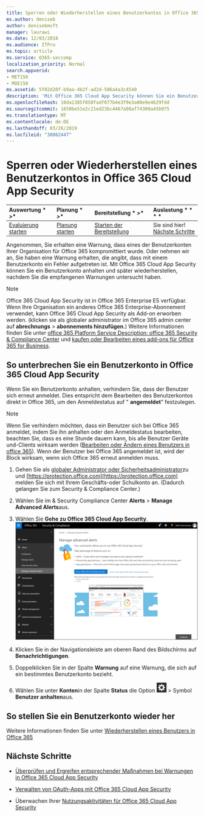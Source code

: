 ```yaml
---
title: Sperren oder Wiederherstellen eines Benutzerkontos in Office 365 Cloud App Security
ms.author: deniseb
author: denisebmsft
manager: laurawi
ms.date: 12/03/2018
ms.audience: ITPro
ms.topic: article
ms.service: O365-seccomp
localization_priority: Normal
search.appverid:
- MET150
- MOE150
ms.assetid: 5f02d20f-b9aa-4b2f-ad2d-506a4a3c4540
description: 'Mit Office 365 Cloud App Security können Sie ein Benutzerkonto anhalten oder aufheben. '
ms.openlocfilehash: 10da1385f850fadf077b4e3f9e3a00e9e4629fdd
ms.sourcegitcommit: 1658be51e2c21ed23bc4467a98af74300a45b975
ms.translationtype: MT
ms.contentlocale: de-DE
ms.lasthandoff: 03/26/2019
ms.locfileid: "30862447"
---
```

# <a name="suspend-or-restore-a-user-account-in-office-365-cloud-app-security"></a>Sperren oder Wiederherstellen eines Benutzerkontos in Office 365 Cloud App Security

|Auswertung * *\>**|Planung * *\>**|Bereitstellung * *\>**|Auslastung * * * *|
|:-----|:-----|:-----|:-----|
|[Evaluierung starten](office-365-cas-overview.md) <br/> |[Planung starten](get-ready-for-office-365-cas.md) <br/> |[Starten der Bereitstellung](turn-on-office-365-cas.md) <br/> |Sie sind hier!  <br/> [Nächste Schritte](#next-steps)<br/> |
   
Angenommen, Sie erhalten eine Warnung, dass eines der Benutzerkonten Ihrer Organisation für Office 365 kompromittiert wurde. Oder nehmen wir an, Sie haben eine Warnung erhalten, die angibt, dass mit einem Benutzerkonto ein Fehler aufgetreten ist. Mit Office 365 Cloud App Security können Sie ein Benutzerkonto anhalten und später wiederherstellen, nachdem Sie die empfangenen Warnungen untersucht haben.
  
> [!NOTE]
> Office 365 Cloud App Security ist in Office 365 Enterprise E5 verfügbar. Wenn Ihre Organisation ein anderes Office 365 Enterprise-Abonnement verwendet, kann Office 365 Cloud App Security als Add-on erworben werden. (klicken sie als globaler administrator im Office 365 admin center auf **abrechnungs** \> **abonnements hinzufügen**.) Weitere Informationen finden Sie unter [office 365 Platform Service Description: office 365 Security &amp; Compliance Center](https://technet.microsoft.com/en-us/library/dn933793.aspx) und [kaufen oder Bearbeiten eines add-ons für Office 365 for Business](https://support.office.com/article/4e7b57d6-b93b-457d-aecd-0ea58bff07a6). 
  
## <a name="to-suspend-a-user-account-in-office-365-cloud-app-security"></a>So unterbrechen Sie ein Benutzerkonto in Office 365 Cloud App Security

Wenn Sie ein Benutzerkonto anhalten, verhindern Sie, dass der Benutzer sich erneut anmeldet. Dies entspricht dem Bearbeiten des Benutzerkontos direkt in Office 365, um den Anmeldestatus auf " **angemeldet**" festzulegen.
  
> [!NOTE]
> Wenn Sie verhindern möchten, dass ein Benutzer sich bei Office 365 anmeldet, indem Sie ihn anhalten oder den Anmeldestatus bearbeiten, beachten Sie, dass es eine Stunde dauern kann, bis alle Benutzer Geräte und-Clients wirksam werden ([Bearbeiten oder Ändern eines Benutzers in office 365](https://support.office.com/article/42BB3F17-8F9D-4182-B434-5F1C8024E614#SingleUserPreview)). Wenn der Benutzer bei Office 365 angemeldet ist, wird der Block wirksam, wenn sich Office 365 erneut anmelden muss. 
  
1. Gehen Sie als [globaler Administrator oder Sicherheitsadministrator](permissions-in-the-security-and-compliance-center.md)zu und [https://protection.office.com](https://protection.office.com) melden Sie sich mit Ihrem Geschäfts-oder Schulkonto an. (Dadurch gelangen Sie zum Security &amp; Compliance Center.) 
    
2. Wählen Sie im &amp; Security Compliance Center **Alerts** \> **Manage Advanced Alerts**aus.
    
3. Wählen Sie **Gehe zu Office 365 Cloud App Security**.<br>![Wählen Sie im &amp; Security Compliance Center erweiterte Warnungen verwalten aus, um zu Office 365 Cloud App Security zu wechseln.](media/958632d4-03e3-4ade-8e22-d5509db6fca7.png)<br>
  
4. Klicken Sie in der Navigationsleiste am oberen Rand des Bildschirms auf **Benachrichtigungen**.
    
5. Doppelklicken Sie in der Spalte **Warnung** auf eine Warnung, die sich auf ein bestimmtes Benutzerkonto bezieht. 
    
6. Wählen Sie unter **Konten**in der Spalte **Status** die Option ![Einstellungs Einstellungen](media/e01b75cc-b28f-4b83-8f86-b1b13dc27ab2.png) \> Symbol **Benutzer anhalten**aus.
    
## <a name="to-restore-a-user-account"></a>So stellen Sie ein Benutzerkonto wieder her

Weitere Informationen finden Sie unter [Wiederherstellen eines Benutzers in Office 365](https://support.office.com/article/2c261e42-5dd1-48b0-845f-2a016d29cfc1)
  
## <a name="next-steps"></a>Nächste Schritte

- [Überprüfen und Ergreifen entsprechender Maßnahmen bei Warnungen in Office 365 Cloud App Security](review-office-365-cas-alerts.md)
    
- [Verwalten von OAuth-Apps mit Office 365 Cloud App Security](manage-app-permissions-in-ocas.md)
    
- Überwachen Ihrer [Nutzungsaktivitäten für Office 365 Cloud App Security](utilization-activities-for-ocas.md)
    


